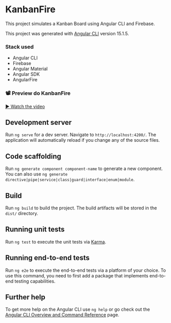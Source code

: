 # KanbanFire

This project simulates a Kanban Board using Angular CLI and Firebase.

This project was generated with [Angular CLI](https://github.com/angular/angular-cli) version 15.1.5.

### Stack used

- Angular CLI
- Firebase
- Angular Material
- Angular SDK
- AngularFire

### 📽️ Preview do KanbanFire

[▶ Watch the video](https://www.vidline.com/iframePlayer?id=V0NBH5N1KA&key=c819def8b7159f4a7dfdf373b4d6d214&in-modal=1)

## Development server

Run `ng serve` for a dev server. Navigate to `http://localhost:4200/`. The application will automatically reload if you change any of the source files.

## Code scaffolding

Run `ng generate component component-name` to generate a new component. You can also use `ng generate directive|pipe|service|class|guard|interface|enum|module`.

## Build

Run `ng build` to build the project. The build artifacts will be stored in the `dist/` directory.

## Running unit tests

Run `ng test` to execute the unit tests via [Karma](https://karma-runner.github.io).

## Running end-to-end tests

Run `ng e2e` to execute the end-to-end tests via a platform of your choice. To use this command, you need to first add a package that implements end-to-end testing capabilities.

## Further help

To get more help on the Angular CLI use `ng help` or go check out the [Angular CLI Overview and Command Reference](https://angular.io/cli) page.

